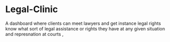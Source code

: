 # Legal-Clinic
A dashboard where clients can meet lawyers and get instance legal rights know what sort of legal assistance or rights they have at any given situation and represnation at courts ,
